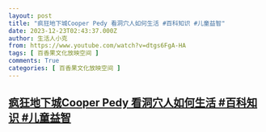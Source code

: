 ```yaml
---
layout: post
title: "疯狂地下城Cooper Pedy 看洞穴人如何生活 #百科知识 #儿童益智"
date: 2023-12-23T02:43:37.000Z
author: 生活人小克
from: https://www.youtube.com/watch?v=dtgs6FgA-HA
tags: [ 百香果文化放映空间 ]
comments: True
categories: [ 百香果文化放映空间 ]
---
```

<!--1703299417000-->
[疯狂地下城Cooper Pedy 看洞穴人如何生活 #百科知识 #儿童益智](https://www.youtube.com/watch?v=dtgs6FgA-HA)
------

<div>

</div>
